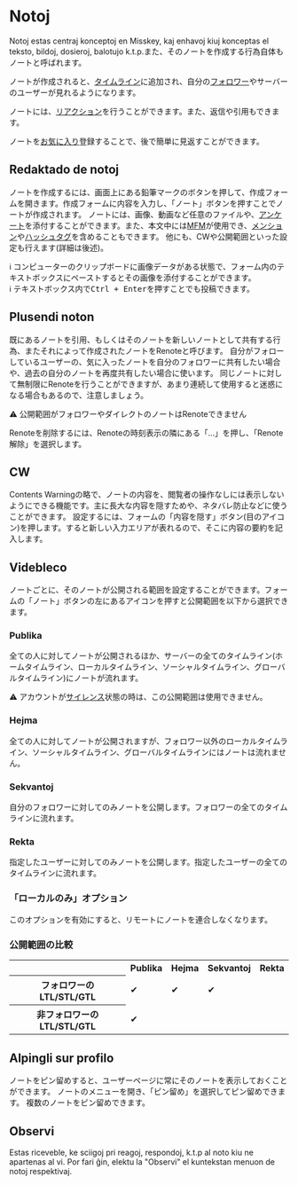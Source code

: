 # Notoj
Notoj estas centraj konceptoj en Misskey, kaj enhavoj kiuj konceptas el teksto, bildoj, dosieroj, balotujo k.t.p.また、そのノートを作成する行為自体もノートと呼ばれます。

ノートが作成されると、[タイムライン](./timeline)に追加され、自分の[フォロワー](./follow)やサーバーのユーザーが見れるようになります。

ノートには、[リアクション](./reaction)を行うことができます。また、返信や引用もできます。

ノートを[お気に入り](./favorite)登録することで、後で簡単に見返すことができます。

## Redaktado de notoj
ノートを作成するには、画面上にある鉛筆マークのボタンを押して、作成フォームを開きます。作成フォームに内容を入力し、「ノート」ボタンを押すことでノートが作成されます。 ノートには、画像、動画など任意のファイルや、[アンケート](./poll)を添付することができます。また、本文中には[MFM](./mfm)が使用でき、[メンション](./mention)や[ハッシュタグ](./hashtag)を含めることもできます。 他にも、CWや公開範囲といった設定も行えます(詳細は後述)。
<div class="info">ℹ️ コンピューターのクリップボードに画像データがある状態で、フォーム内のテキストボックスにペーストするとその画像を添付することができます。</div>
<div class="info">ℹ️ テキストボックス内で<kbd class="key">Ctrl + Enter</kbd>を押すことでも投稿できます。</div>

## Plusendi noton
既にあるノートを引用、もしくはそのノートを新しいノートとして共有する行為、またそれによって作成されたノートをRenoteと呼びます。 自分がフォローしているユーザーの、気に入ったノートを自分のフォロワーに共有したい場合や、過去の自分のノートを再度共有したい場合に使います。 同じノートに対して無制限にRenoteを行うことができますが、あまり連続して使用すると迷惑になる場合もあるので、注意しましょう。
<div class="warn">⚠️ 公開範囲がフォロワーやダイレクトのノートはRenoteできません</div>

Renoteを削除するには、Renoteの時刻表示の隣にある「...」を押し、「Renote解除」を選択します。

## CW
Contents Warningの略で、ノートの内容を、閲覧者の操作なしには表示しないようにできる機能です。主に長大な内容を隠すためや、ネタバレ防止などに使うことができます。 設定するには、フォームの「内容を隠す」ボタン(目のアイコン)を押します。すると新しい入力エリアが表れるので、そこに内容の要約を記入します。

## Videbleco
ノートごとに、そのノートが公開される範囲を設定することができます。フォームの「ノート」ボタンの左にあるアイコンを押すと公開範囲を以下から選択できます。

### Publika
全ての人に対してノートが公開されるほか、サーバーの全てのタイムライン(ホームタイムライン、ローカルタイムライン、ソーシャルタイムライン、グローバルタイムライン)にノートが流れます。
<div class="warn">⚠️ アカウントが<a href="./silence">サイレンス</a>状態の時は、この公開範囲は使用できません。</div>

### Hejma
全ての人に対してノートが公開されますが、フォロワー以外のローカルタイムライン、ソーシャルタイムライン、グローバルタイムラインにはノートは流れません。

### Sekvantoj
自分のフォロワーに対してのみノートを公開します。フォロワーの全てのタイムラインに流れます。

### Rekta
指定したユーザーに対してのみノートを公開します。指定したユーザーの全てのタイムラインに流れます。

### 「ローカルのみ」オプション
このオプションを有効にすると、リモートにノートを連合しなくなります。

### 公開範囲の比較
<table>
    <tr><th></th><th>Publika</th><th>Hejma</th><th>Sekvantoj</th><th>Rekta</th></tr>
    <tr><th>フォロワーのLTL/STL/GTL</th><td>✔</td><td>✔</td><td>✔</td><td></td></tr>
    <tr><th>非フォロワーのLTL/STL/GTL</th><td>✔</td><td></td><td></td><td></td></tr>
</table>

## Alpingli sur profilo
ノートをピン留めすると、ユーザーページに常にそのノートを表示しておくことができます。 ノートのメニューを開き、「ピン留め」を選択してピン留めできます。 複数のノートをピン留めできます。

## Observi
Estas riceveble, ke sciigoj pri reagoj, respondoj, k.t.p al noto kiu ne apartenas al vi. Por fari ĝin, elektu la "Observi" el kuntekstan menuon de notoj respektivaj.
